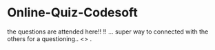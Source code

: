 # Online-Quiz-Codesoft
the questions are attended here!!
!!
...
super way to connected with the others for a questioning..
<<gaining the proper knowledge>>
.
